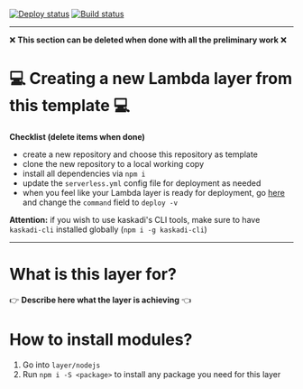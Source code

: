 [![Deploy status](https://img.shields.io/github/workflow/status/kaskadi/template-kaskadi-layer/deploy?label=deploy&logo=Amazon%20AWS)](https://github.com/kaskadi/template-kaskadi-layer/actions?query=workflow%3Adeploy)
[![Build status](https://img.shields.io/github/workflow/status/kaskadi/template-kaskadi-layer/build?label=build&logo=serverless)](https://github.com/kaskadi/template-kaskadi-layer/actions?query=workflow%3Abuild)

****

❌ **This section can be deleted when done with all the preliminary work** ❌

# :computer: Creating a new Lambda layer from this template :computer:

**Checklist (delete items when done)**
- create a new repository and choose this repository as template
- clone the new repository to a local working copy
- install all dependencies via `npm i`
- update the `serverless.yml` config file for deployment as needed
- when you feel like your Lambda layer is ready for deployment, go [here](./.github/workflows/deploy.yml) and change the `command` field to `deploy -v`

**Attention:** if you wish to use kaskadi's CLI tools, make sure to have `kaskadi-cli` installed globally (`npm i -g kaskadi-cli`)

****

# What is this layer for?

:point_right: **Describe here what the layer is achieving** :point_left:

# How to install modules?

1. Go into `layer/nodejs`
2. Run `npm i -S <package>` to install any package you need for this layer
